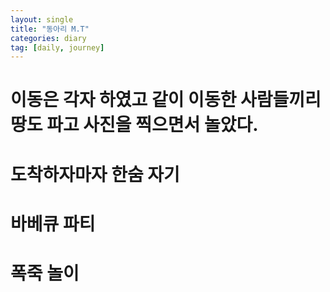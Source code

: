 ```yaml
---
layout: single
title: "동아리 M.T"
categories: diary
tag: [daily, journey]
---
```


# 이동은 각자 하였고 같이 이동한 사람들끼리 땅도 파고 사진을 찍으면서 놀았다.

# 도착하자마자 한숨 자기

# 바베큐 파티

# 폭죽 놀이

